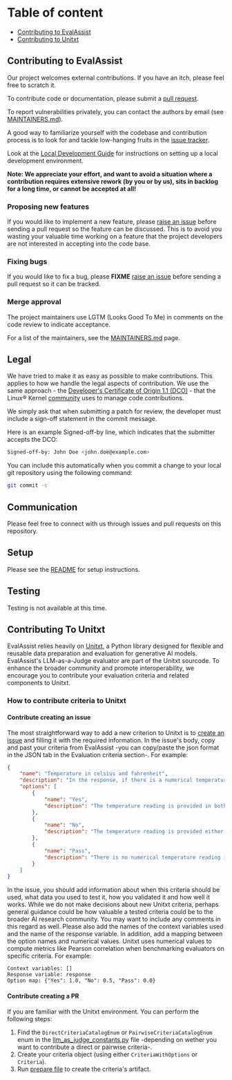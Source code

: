 # Table of content

- [Contributing to EvalAssist](#contributing-to-evalassist)
- [Contributing to Unitxt](#contributing-to-unitxt)

## Contributing to EvalAssist

Our project welcomes external contributions. If you have an itch, please feel
free to scratch it.

To contribute code or documentation, please submit a [pull request](https://github.com/ibm/eval-assist/pulls).

To report vulnerabilities privately, you can contact the authors by email (see [MAINTAINERS.md](MAINTAINERS.md)).

A good way to familiarize yourself with the codebase and contribution process is
to look for and tackle low-hanging fruits in the [issue tracker](https://github.com/ibm/eval-assist/issues).


Look at the [Local Development Guide](https://github.com/IBM/eval-assist/blob/main/LOCAL_DEV_GUIDE.md) for instructions on setting up a local development environment.

**Note: We appreciate your effort, and want to avoid a situation where a contribution
requires extensive rework (by you or by us), sits in backlog for a long time, or
cannot be accepted at all!**

### Proposing new features

If you would like to implement a new feature, please [raise an issue](https://github.com/ibm/eval-assist/issues)
before sending a pull request so the feature can be discussed. This is to avoid
you wasting your valuable time working on a feature that the project developers
are not interested in accepting into the code base.

### Fixing bugs

If you would like to fix a bug, please **FIXME** [raise an issue](https://github.com/ibm/eval-assist/issues) before sending a
pull request so it can be tracked.

### Merge approval

The project maintainers use LGTM (Looks Good To Me) in comments on the code
review to indicate acceptance.

For a list of the maintainers, see the [MAINTAINERS.md](MAINTAINERS.md) page.

## Legal

We have tried to make it as easy as possible to make contributions. This
applies to how we handle the legal aspects of contribution. We use the
same approach - the [Developer's Certificate of Origin 1.1 (DCO)](https://github.com/hyperledger/fabric/blob/master/docs/source/DCO1.1.txt) - that the Linux® Kernel [community](https://elinux.org/Developer_Certificate_Of_Origin)
uses to manage code contributions.

We simply ask that when submitting a patch for review, the developer
must include a sign-off statement in the commit message.

Here is an example Signed-off-by line, which indicates that the
submitter accepts the DCO:

```bash
Signed-off-by: John Doe <john.doe@example.com>
```

You can include this automatically when you commit a change to your
local git repository using the following command:

```bash
git commit -s
```

## Communication

Please feel free to connect with us through issues and pull requests on this repository.

## Setup

Please see the [README](README.md) for setup instructions.

## Testing

Testing is not available at this time.

## Contributing To Unitxt

EvalAssist relies heavily on [Unitxt](https://www.unitxt.ai/en/latest/), a Python library designed for flexible and reusable data preparation and evaluation for generative AI models. EvalAssist's LLM-as-a-Judge evaluator are part of the Unitxt sourcode. To enhance the broader community and promote interoperability, we encourage you to contribute your evaluation criteria and related components to Unitxt.

### How to contribute criteria to Unitxt

#### Contribute creating an issue

The most straightforward way to add a new criterion to Unitxt is to [create an issue](https://github.com/IBM/unitxt/issues/new) and filling it with the required information. In the issue's body, copy and past your criteria from EvalAssist -you can copy/paste the json format in the JSON tab in the Evaluation criteria section-. For example:

```json
{
    "name": "Temperature in celsius and fahrenheit",
    "description": "In the response, if there is a numerical temperature present, is it denominated in both Fahrenheit and Celsius?",
    "options": [
        {
            "name": "Yes",
            "description": "The temperature reading is provided in both Fahrenheit and Celsius."
        },
        {
            "name": "No",
            "description": "The temperature reading is provided either in Fahrenheit or Celsius, but not both."
        },
        {
            "name": "Pass",
            "description": "There is no numerical temperature reading in the response."
        }
    ]
}
```

In the issue, you should add information about when this criteria should be used, what data you used to test it, how you validated it and how well it works. While we do not make decisions about new Unitxt criteria, perhaps general guidance could be how valuable a tested criteria could be to the broader AI research community. You may want to include any comments in this regard as well. Please also add the names of the context variables used and the name of the response variable. In addition, add a mapping between the option names and numerical values. Unitxt uses numerical values to compute metrics like Pearson correlation when benchmarking evaluators on specific criteria. For example:

```text
Context variables: []
Response variable: response
Option map: {"Yes": 1.0, "No": 0.5, "Pass": 0.0}
```

#### Contribute creating a PR

If you are familiar with the Unitxt environment. You can perform the following steps:
1. Find the `DirectCriteriaCatalogEnum` or `PairwiseCriteriaCatalogEnum` enum in the [llm_as_judge_constants.py](https://github.com/IBM/unitxt/blob/main/src/unitxt/llm_as_judge_constants.py) file -depending on wether you want to contribute a direct or pairwise criteria-.
2. Create your criteria object (using either `CriteriaWithOptions` or `Criteria`).
3. Run [prepare file](https://github.com/IBM/unitxt/blob/main/prepare/metrics/llm_as_judge/llm_as_judge.py) to create the criteria's artifact.
